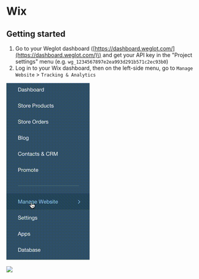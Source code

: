 # Wix

## Getting started

1. Go to your Weglot dashboard \([https://dashboard.weglot.com/](https://dashboard.weglot.com/)\) and get your API key in the "Project settings" menu \(e.g. `wg_1234567897e2ea993d291b571c2ec93b0`\) 
2. Log in to your Wix dashboard, then on the left-side menu, go to `Manage Website` &gt; `Tracking & Analytics`

![](.gitbook/assets/wix-1.gif)



![](.gitbook/assets/wix-2.gif)



